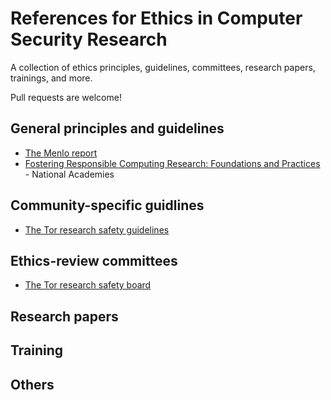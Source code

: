 References for Ethics in Computer Security Research
===================================================

A collection of ethics principles, guidelines, committees, research papers, trainings, and more.

Pull requests are welcome!


## General principles and guidelines

- [The Menlo report](https://www.dhs.gov/sites/default/files/publications/CSD-MenloPrinciplesCORE-20120803_1.pdf)
- [Fostering Responsible Computing Research: Foundations and Practices](https://nap.nationalacademies.org/catalog/26507/fostering-responsible-computing-research-foundations-and-practices) - National Academies 

## Community-specific guidlines

- [The Tor research safety guidelines](https://research.torproject.org/safetyboard/)

## Ethics-review committees

- [The Tor research safety board](https://research.torproject.org/safetyboard/)


## Research papers

## Training 

## Others
